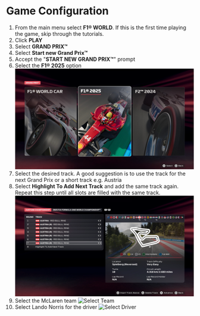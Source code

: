 # Game Configuration

1. From the main menu select **F1® WORLD**. If this is the first time playing the game, skip through the tutorials.
2. Click **PLAY**
3. Select **GRAND PRIX™**
4. Select **Start new Grand Prix™**
5. Accept the "**START NEW GRAND PRIX™**" prompt
6. Select the **F1® 2025** option
    ![Grand Prix](../assets/screenshots/grand_prix.png)
7. Select the desired track. A good suggestion is to use the track for the next Grand Prix or a short track e.g. Austria
8. Select **Highlight To Add Next Track** and add the same track again. Repeat this step until all slots are filled with the same track.
    ![Custom Championship](../assets/screenshots/custom_championship.png)
9. Select the McLaren team
    ![Select Team](../assets/screenshots/team.png)
10. Select Lando Norris for the driver
    ![Select Driver](../assets/screenshots/driver.png)


<!--[type:video](../assets/screenshots/f1_2023.mp4)-->
